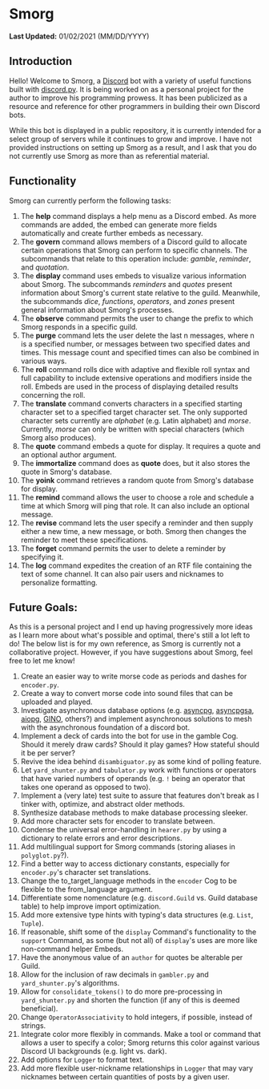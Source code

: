 # Smorg
**Last Updated:** 01/02/2021 (MM/DD/YYYY)

## Introduction

Hello! Welcome to Smorg, a [Discord](https://discordapp.com/) bot with a variety of useful functions built with [discord.py](https://discordpy.readthedocs.io/en/latest/index.html). It is being worked on as a personal project for the author to improve his programming prowess. It has been publicized as a resource and reference for other programmers in building their own Discord bots.

While this bot is displayed in a public repository, it is currently intended for a select group of servers while it continues to grow and improve. I have not provided instructions on setting up Smorg as a result, and I ask that you do not currently use Smorg as more than as referential material.

## Functionality

Smorg can currently perform the following tasks:
1. The **help** command displays a help menu as a Discord embed. As more commands are added, the embed can generate more fields automatically and create further embeds as necessary.
2. The **govern** command allows members of a Discord guild to allocate certain operations that Smorg can perform to specific channels. The subcommands that relate to this operation include: *gamble*, *reminder*, and *quotation*.
3. The **display** command uses embeds to visualize various information about Smorg. The subcommands *reminders* and *quotes* present information about Smorg's current state relative to the guild. Meanwhile, the subcommands *dice*, *functions*, *operators*, and *zones* present general information about Smorg's processes.
4. The **observe** command permits the user to change the prefix to which Smorg responds in a specific guild.
5. The **purge** command lets the user delete the last n messages, where n is a specified number, or messages between two specified dates and times. This message count and specified times can also be combined in various ways.
6. The **roll** command rolls dice with adaptive and flexible roll syntax and full capability to include extensive operations and modifiers inside the roll. Embeds are used in the process of displaying detailed results concerning the roll.
7. The **translate** command converts characters in a specified starting character set to a specified target character set. The only supported character sets currently are *alphabet* (e.g. Latin alphabet) and *morse*. Currently, *morse* can only be written with special characters (which Smorg also produces).
8. The **quote** command embeds a quote for display. It requires a quote and an optional author argument.
9. The **immortalize** command does as **quote** does, but it also stores the quote in Smorg's database.
10. The **yoink** command retrieves a random quote from Smorg's database for display.
11. The **remind** command allows the user to choose a role and schedule a time at which Smorg will ping that role. It can also include an optional message. 
12. The **revise** command lets the user specify a reminder and then supply either a new time, a new message, or both. Smorg then changes the reminder to meet these specifications.
13. The **forget** command permits the user to delete a reminder by specifying it.
14. The **log** command expedites the creation of an RTF file containing the text of some channel. It can also pair users and nicknames to personalize formatting.

## Future Goals:

As this is a personal project and I end up having progressively more ideas as I learn more about what's possible and optimal, there's still a lot left to do! The below list is for my own reference, as Smorg is currently not a collaborative project. However, if you have suggestions about Smorg, feel free to let me know!
1. Create an easier way to write morse code as periods and dashes for `encoder.py`.
2. Create a way to convert morse code into sound files that can be uploaded and played.
3. Investigate asynchronous database options (e.g. [asyncpg](https://github.com/MagicStack/asyncpg), [asyncpgsa](https://github.com/CanopyTax/asyncpgsa), [aiopg](https://github.com/aio-libs/aiopg/), [GINO](https://github.com/python-gino/gino), others?) and implement asynchronous solutions to mesh with the asynchronous foundation of a discord bot.
4. Implement a deck of cards into the bot for use in the gamble Cog. Should it merely draw cards? Should it play games? How stateful should it be per server?
5. Revive the idea behind `disambiguator.py` as some kind of polling feature.
6. Let `yard_shunter.py` and `tabulator.py` work with functions or operators that have varied numbers of operands (e.g. `!` being an operator that takes one operand as opposed to two).
7. Implement a (very late) test suite to assure that features don't break as I tinker with, optimize, and abstract older methods.
8. Synthesize database methods to make database processing sleeker.
9. Add more character sets for encoder to translate between.
10. Condense the universal error-handling in `hearer.py` by using a dictionary to relate errors and error descriptions.
11. Add multilingual support for Smorg commands (storing aliases in `polyglot.py`?).
12. Find a better way to access dictionary constants, especially for `encoder.py`'s character set translations.
13. Change the to_target_language methods in the `encoder` Cog to be flexible to the from_language argument.
14. Differentiate some nomenclature (e.g. `discord.Guild` vs. Guild database table) to help improve import optimization.
15. Add more extensive type hints with typing's data structures (e.g. `List`, `Tuple`).
16. If reasonable, shift some of the `display` Command's functionality to the `support` Command, as some (but not all) of `display`'s uses are more like non-command helper Embeds.
17. Have the anonymous value of an `author` for quotes be alterable per Guild.
18. Allow for the inclusion of raw decimals in `gambler.py` and `yard_shunter.py`'s algorithms.
19. Allow for `consolidate_tokens()` to do more pre-processing in `yard_shunter.py` and shorten the function (if any of this is deemed beneficial).
20. Change `OperatorAssociativity` to hold integers, if possible, instead of strings.
21. Integrate color more flexibly in commands. Make a tool or command that allows a user to specify a color; Smorg returns this color against various Discord UI backgrounds (e.g. light vs. dark).
22. Add options for `Logger` to format text.
23. Add more flexible user-nickname relationships in `Logger` that may vary nicknames between certain quantities of posts by a given user.